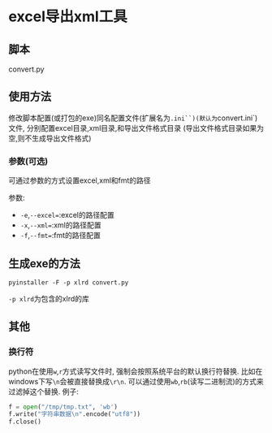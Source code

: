 # excel导出xml工具

## 脚本

convert.py

## 使用方法

修改脚本配置(或打包的exe)同名配置文件(扩展名为`.ini``)(默认为`convert.ini`)文件,
分别配置excel目录,xml目录,和导出文件格式目录
(导出文件格式目录如果为空,则不生成导出文件格式)

### 参数(可选)

可通过参数的方式设置excel,xml和fmt的路径

参数:

- `-e`,`--excel=`:excel的路径配置
- `-x`,`--xml=`:xml的路径配置
- `-f`,`--fmt=`:fmt的路径配置

## 生成exe的方法

`pyinstaller -F -p xlrd convert.py`

`-p xlrd`为包含的xlrd的库

## 其他

### 换行符

python在使用`w`,`r`方式读写文件时,
强制会按照系统平台的默认换行符替换.
比如在windows下写`\n`会被直接替换成`\r\n`.
可以通过使用`wb`,`rb`(读写二进制流)的方式来
过滤掉这个替换.
例子:

```python
f = open("/tmp/tmp.txt", 'wb')
f.write("字符串数据\n".encode("utf8"))
f.close()
```

